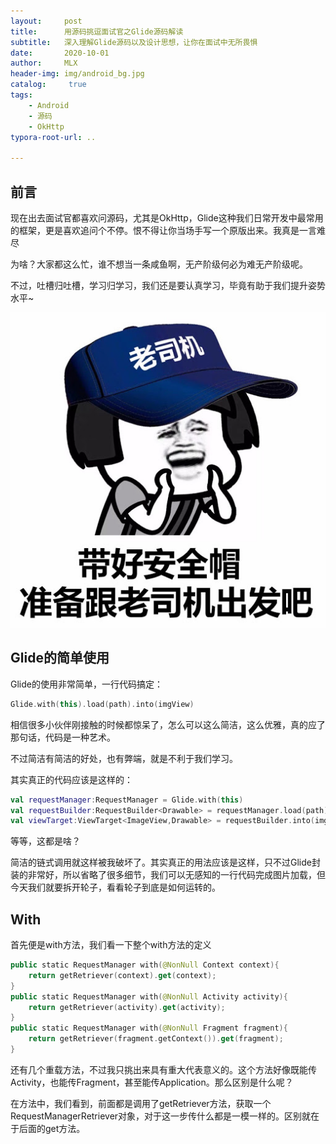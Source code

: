 ```yaml
---
layout:     post
title:      用源码挑逗面试官之Glide源码解读
subtitle:   深入理解Glide源码以及设计思想，让你在面试中无所畏惧
date:       2020-10-01
author:     MLX
header-img: img/android_bg.jpg
catalog: 	 true
tags:
    - Android
    - 源码
    - OkHttp
typora-root-url: ..

---
```


## 前言

现在出去面试官都喜欢问源码，尤其是OkHttp，Glide这种我们日常开发中最常用的框架，更是喜欢追问个不停。恨不得让你当场手写一个原版出来。我真是一言难尽

为啥？大家都这么忙，谁不想当一条咸鱼啊，无产阶级何必为难无产阶级呢。

不过，吐槽归吐槽，学习归学习，我们还是要认真学习，毕竟有助于我们提升姿势水平~



![](/img/emoji/出发.jpg)

## Glide的简单使用

Glide的使用非常简单，一行代码搞定：

```kotlin
Glide.with(this).load(path).into(imgView)
```

相信很多小伙伴刚接触的时候都惊呆了，怎么可以这么简洁，这么优雅，真的应了那句话，代码是一种艺术。

不过简洁有简洁的好处，也有弊端，就是不利于我们学习。

其实真正的代码应该是这样的：

```kotlin
val requestManager:RequestManager = Glide.with(this)
val requestBuilder:RequestBuilder<Drawable> = requestManager.load(path)
val viewTarget:ViewTarget<ImageView,Drawable> = requestBuilder.into(imgView)
```

等等，这都是啥？

简洁的链式调用就这样被我破坏了。其实真正的用法应该是这样，只不过Glide封装的非常好，所以省略了很多细节，我们可以无感知的一行代码完成图片加载，但今天我们就要拆开轮子，看看轮子到底是如何运转的。

## With

首先便是with方法，我们看一下整个with方法的定义

```kotlin
public static RequestManager with(@NonNull Context context){
    return getRetriever(context).get(context);
}
public static RequestManager with(@NonNull Activity activity){
    return getRetriever(activity).get(activity);
}
public static RequestManager with(@NonNull Fragment fragment){
    return getRetriever(fragment.getContext()).get(fragment);
}
```

还有几个重载方法，不过我只挑出来具有重大代表意义的。这个方法好像既能传Activity，也能传Fragment，甚至能传Application。那么区别是什么呢？

在方法中，我们看到，前面都是调用了getRetriever方法，获取一个RequestManagerRetriever对象，对于这一步传什么都是一模一样的。区别就在于后面的get方法。
